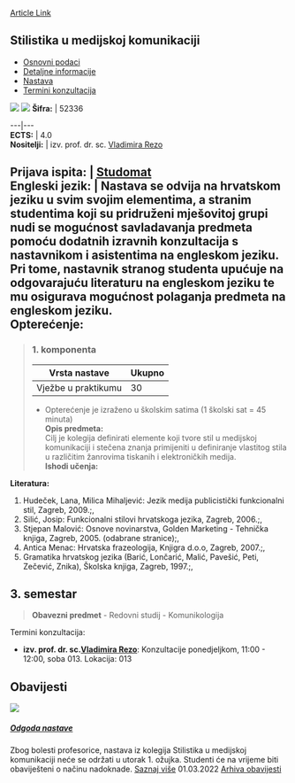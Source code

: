 [Article Link](https://www.fhs.hr/predmet/sumk)

## Stilistika u medijskoj komunikaciji
  * [Osnovni podaci](https://www.fhs.hr/predmet/sumk#v1id-523830_49703_1_0 "Osnovni podaci")
  * [Detaljne informacije](https://www.fhs.hr/predmet/sumk#v1id-523830_49703_1_1 "Detaljne informacije")
  * [Nastava](https://www.fhs.hr/predmet/sumk#v1id-523830_49703_1_2 "Nastava")
  * [Termini konzultacija](https://www.fhs.hr/predmet/sumk#v1id-523830_49703_1_3 "Termini konzultacija")


[![](https://www.fhs.hr/img/flags/gif/hr.gif)](https://www.fhs.hr/predmet/sumk) [![](https://www.fhs.hr/img/flags/gif/gb.gif)](https://www.fhs.hr/en/course/mcs)
**Šifra:** |  52336  
  
---|---  
**ECTS:** |  4.0   
**Nositelji:** |  izv. prof. dr. sc. [Vladimira Rezo](https://www.fhs.hr/djelatnik/vladimira.rezo)   
  
**Prijava ispita:** |  [Studomat](http://www.isvu.hr/studomat)  
**Engleski jezik:** |  Nastava se odvija na hrvatskom jeziku u svim svojim elementima, a stranim studentima koji su pridruženi mješovitoj grupi nudi se mogućnost savladavanja predmeta pomoću dodatnih izravnih konzultacija s nastavnikom i asistentima na engleskom jeziku. Pri tome, nastavnik stranog studenta upućuje na odgovarajuću literaturu na engleskom jeziku te mu osigurava mogućnost polaganja predmeta na engleskom jeziku.   
**Opterećenje:**  
---  
> ### 1. komponenta
> | Vrsta nastave | Ukupno  
> ---|---  
> Vježbe u praktikumu | 30  
> * Opterećenje je izraženo u školskim satima (1 školski sat = 45 minuta)   
**Opis predmeta:**  
> Cilj je kolegija definirati elemente koji tvore stil u medijskoj komunikaciji i stečena znanja primijeniti u definiranje vlastitog stila u različitim žanrovima tiskanih i elektroničkih medija.  
**Ishodi učenja:**  

  
**Literatura:**  
  1. Hudeček, Lana, Milica Mihaljević: Jezik medija publicistički funkcionalni stil, Zagreb, 2009.;, 
  2. Silić, Josip: Funkcionalni stilovi hrvatskoga jezika, Zagreb, 2006.;, 
  3. Stjepan Malović: Osnove novinarstva, Golden Marketing - Tehnička knjiga, Zagreb, 2005. (odabrane stranice);, 
  4. Antica Menac: Hrvatska frazeologija, Knjigra d.o.o, Zagreb, 2007.;, 
  5. Gramatika hrvatskog jezika (Barić, Lončarić, Malić, Pavešić, Peti, Zečević, Znika), Školska knjiga, Zagreb, 1997.;, 

  
**3. semestar**  
---  
> **Obavezni predmet** - Redovni studij - Komunikologija  
>   
Termini konzultacija: 
  * **izv. prof. dr. sc.[Vladimira Rezo](https://www.fhs.hr/djelatnik/vladimira.rezo)**: 
Konzultacije ponedjeljkom, 11:00 - 12:00, soba 013.
Lokacija: 013 


## Obavijesti
[ ![](https://www.fhs.hr/_pub/themes_static/hrstud2024/default/img/default_news.jpg) ](https://www.fhs.hr/predmet/sumk?@=21hki#news_78021)
#####  [Odgoda nastave](https://www.fhs.hr/predmet/sumk?@=21hki#news_78021)
Zbog bolesti profesorice, nastava iz kolegija Stilistika u medijskoj komunikaciji neće se održati u utorak 1. ožujka. Studenti će na vrijeme biti obaviješteni o načinu nadoknade. 
[Saznaj više](https://www.fhs.hr/predmet/sumk?@=21hki#news_78021)
01.03.2022
[Arhiva obavijesti](https://www.fhs.hr/predmet/sumk?@=20pka#news_78021 "Arhiva obavijesti")
